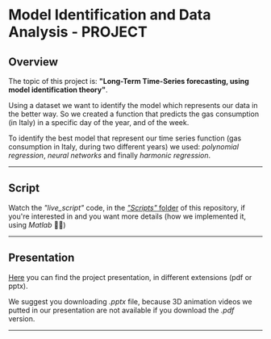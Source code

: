 # Model Identification and Data Analysis - PROJECT

## Overview
The topic of this project is: **"Long-Term Time-Series forecasting, using model identification theory"**. 

Using a dataset we want to identify the model which represents our data in the better way. So we created a function that predicts the gas consumption (in Italy) in a specific day of the year, and of the week. 

To identify the best model that represent our time series function (gas consumption in Italy, during two different years) we used: *polynomial regression*, *neural networks* and finally *harmonic regression*.

***

## Script
Watch the *"live_script"* code, in the [*"Scripts"* folder](https://github.com/filsky0599/Progetto-IMAD/tree/main/Scripts) of this repository, if you're interested in and you want more details (how we implemented it, using *Matlab* 🧐🥶)

*** 

## Presentation
[Here](https://github.com/filsky0599/Progetto-IMAD/tree/main/Presentation/FileExtension) you can find the project presentation, in different extensions (pdf or pptx).

We suggest you downloading *.pptx* file, because 3D animation videos we putted in our presentation are not available if you download the *.pdf* version.

***
